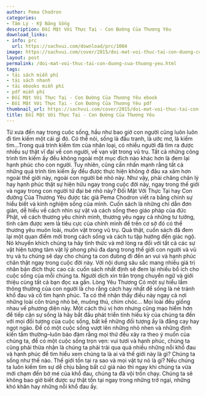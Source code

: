 ```yaml
---
author: Pema Chodron
categories:
- Tâm Lý - Kỹ Năng Sống
description: Đối Mặt Với Thực Tại - Con Đường Của Thương Yêu
download_links:
- info: prc
  url: https://sachvui.com/download/prc/1004
image: https://sachvui.com/cover/2015/doi-mat-voi-thuc-tai-con-duong-cua-thuong-yeu.jpg
layout: post
permalink: /doi-mat-voi-thuc-tai-con-duong-cua-thuong-yeu.html
tags:
- tải sách miễn phí
- tải sách nhanh
- tải ebooks miễn phí
- pdf miễn phí
- Đối Mặt Với Thực Tại - Con Đường Của Thương Yêu ebook
- Đối Mặt Với Thực Tại - Con Đường Của Thương Yêu pdf
thumbnail_url: https://sachvui.com/cover/2015/doi-mat-voi-thuc-tai-con-duong-cua-thuong-yeu.jpg
title: Đối Mặt Với Thực Tại - Con Đường Của Thương Yêu
---
```


 <div class="item-desc text-justify"> Từ xưa đến nay trong cuôc sống, hầu như bao giờ con người cũng luôn luôn đi tìm kiếm một cái gì đó. Có thể nói, sống là đấu tranh, là ước mơ, là kiếm tìm...Trong quá trình kiếm tìm của nhân loại, có nhiều người đã tìm ra được nhiều sự thật vĩ đại về con người, về vạn vật trong vũ trụ. Tất cả những công trình tìm kiếm ấy đều không ngoài một mục đích nào khác hơn là đem lại hạnh phúc cho con người. Tuy nhiên, cũng cần nhấn mạnh rằng tất cả những quá trình tìm kiếm ấy đều được thực hiện không ở đâu xa xăm hơn ngoài thế giới này, ngoài con người bé nhỏ này. Như vậy, phải chăng chân lý hay hạnh phúc thật sự hiện hữu ngay trong cuộc đời này, ngay trong thế giới và ngay trong con người tứ đại bé nhỏ này? Đối Mặt Với Thực Tại hay Con đường Của Thương Yêu được tác giả Pema Chodron viết ra bằng chính sự hiểu biết và kinh nghiệm sống của mình. Cuốn sách là những chỉ dẫn đơn giản, dễ hiểu về cách nhìn sự vật và cách sống theo giáo pháp của đức Phật, về cách thương yêu chính mình, thương yêu ngay cả những tư tưởng, tình cảm được xem là tiêu cực của chính mình để trên cơ sở đó có thể thương yêu muôn loài, muôn vật trong vũ trụ. Quả thật, cuốn sách đã đem lại một quan điểm mới trong cách sống và cách tu tập hướng đến giác ngộ. Nó khuyến khích chúng ta hãy tỉnh thức và mở lòng ra đối với tất cả các sự vật hiện tượng tâm vật lý phong phú đa dạng trong thế giới con người và vũ trụ và tu chúng sẽ dạy cho chúng ta con đưòng đi đến an vui và hạnh phúc chân thật ngay trong cuộc đời này. Với nội dung sâu sắc mang nhiều giá trị nhân bản đích thực cao cả: cuốn sách nhất định sẽ đem lại nhiều bổ ích cho cuộc sống của mỗi chúng ta. Người dịch xin trân trọng chuyển ngữ và giới thiệu cùng tất cả bạn đọc xa gần. Lòng Yêu Thương Có một sự hiểu lầm thông thường của con người là cho rằng cách hay nhất để sống là né tránh khổ đau và cố tìm hạnh phúc. Ta có thể nhận thấy điều này ngay cả nơi những loài côn trùng nhỏ bé, muông thú, chim chóc… Mọi loài đều giống nhau về phương diện này. Một cách thú vị hơn nhưng cũng mạo hiểm hơn để tiếp cận sự sống là hãy bắt đầu phát triển tính hiếu kỳ của chúng ta đến với mọi đối tượng của cuộc sống, bất kể những đối tượng ấy là đắng cay hay ngọt ngào. Để có một cuộc sống vượt lên những nhỏ nhen và những định kiến tầm thường–luôn bảo đảm rằng mọi thứ đều xảy ra theo ý muốn của chúng ta, để có một cuộc sống trọn vẹn: vui tươi và hạnh phúc, chúng ta cũng phải thừa nhận là chúng ta phải trải qua quá nhiều những nỗi khổ đau và hạnh phúc để tìm hiểu xem chúng ta là ai và thế giới này là gì? Chúng ta sống như thế nào. Thế giới tồn tại ra sao và mọi vật tự nó là gì? Nếu chúng ta luôn kiếm tìm sự dễ chịu bằng bất cứ giá nào thì ngay khi chúng ta vừa mới chạm đến bờ mé của khổ đau, chúng ta đã vội trốn chạy. Chúng ta sẽ không bao giờ biết được sự thật tồn tại ngay trong những trở ngại, những khó khăn hay những nỗi khổ đau ấy. </div>